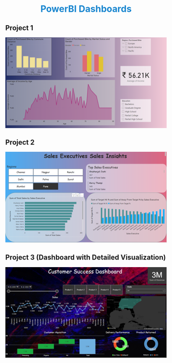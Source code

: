 <h1 align="center" style="color:#1986cf">PowerBI Dashboards</h1>
<h2>Project 1</h2>
<div align="center"><img src="https://github.com/AkashHiremath856/Data-Analysis-Projects/blob/main/PowerBI/Project%201.png"></div>
<h2>Project 2</h2>
<div align="center"><img src="https://github.com/AkashHiremath856/Data-Analysis-Projects/blob/main/PowerBI/Project%202%20pbix.png"></div>
<h2>Project 3 (Dashboard with Detailed Visualization)</h2>
<div align="center"><img src="https://github.com/AkashHiremath856/Data-Analysis-Projects/blob/main/PowerBI/Project%203%20pbix.png"></div>

